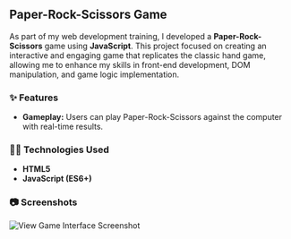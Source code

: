 ## Paper-Rock-Scissors Game
As part of my web development training, I developed a **Paper-Rock-Scissors** game using **JavaScript**. This project focused on creating an interactive and engaging game that replicates the classic hand game, allowing me to enhance my skills in front-end development, DOM manipulation, and game logic implementation.

### ✨ Features

- **Gameplay:** Users can play Paper-Rock-Scissors against the computer with real-time results.

### 🧑‍💻 Technologies Used

- **HTML5**
- **JavaScript (ES6+)**

### 📷 Screenshots
![View Game Interface Screenshot](https://github.com/inna-shchokina/Paper-rock-scissors/blob/master/Screen_Paper-rock-scissors/Screen_Paper-rock-scissors.jpg?raw=true)


